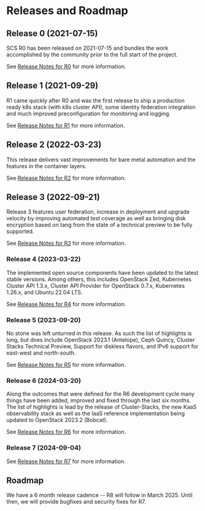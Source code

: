 # Releases and Roadmap

## Release 0 (2021-07-15)

SCS R0 has been released on 2021-07-15 and bundles the work
accomplished by the community prior to the full start of the project.

See [Release Notes for R0](Release0.md) for more information.

## Release 1 (2021-09-29)

R1 came quickly after R0 and was the first release to ship a production ready k8s stack
(with k8s cluster API), some identity federation integration and much improved
preconfiguration for monitoring and logging.

See [Release Notes for R1](Release1.md) for more information.

## Release 2 (2022-03-23)

This release delivers vast improvements for bare metal automation
and the features in the container layers.

See [Release Notes for R2](Release2.md) for more information.

## Release 3 (2022-09-21)

Release 3 features user federation, increase in deployment and upgrade
velocity by improving automated test coverage as well as bringing disk encryption
based on tang from the state of a technical preview to be fully supported.

See [Release Notes for R3](Release3.md) for more information.

### Release 4 (2023-03-22)

The implemented open source components have been updated to the latest stable versions.
Among others, this includes OpenStack Zed, Kubernetes Cluster API 1.3.x, Cluster API Provider
for OpenStack 0.7.x, Kubernetes 1.26.x, and Ubuntu 22.04 LTS.

See [Release Notes for R4](Release4.md) for more information.

### Release 5 (2023-09-20)

No stone was left unturned in this release. As such the list of highlights is long, but
does include OpenStack 2023.1 (Antelope), Ceph Quincy, Cluster Stacks Technical Preview,
Support for diskless flavors, and IPv6 support for east-west and north-south.

See [Release Notes for R5](Release5.md) for more information.

### Release 6 (2024-03-20)

Along the outcomes that were defined for the R6 development cycle many things have been
added, improved and fixed through the last six months. The list of highlights is lead by
the release of Cluster-Stacks, the new KaaS observability stack as well as the IaaS
reference implementation being updated to OpenStack 2023.2 (Bobcat).

See [Release Notes for R6](Release6.md) for more information.

### Release 7 (2024-09-04)

See [Release Notes for R7](Release7.md) for more information.


## Roadmap

We have a 6 month release cadence -- R8 will follow in March 2025.
Until then, we will provide bugfixes and security fixes for R7.
